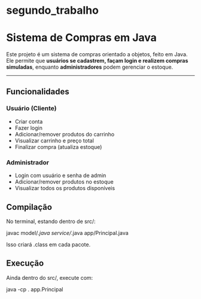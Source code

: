 # segundo_trabalho
#  Sistema de Compras em Java

Este projeto é um sistema de compras orientado a objetos, feito em Java. Ele permite que **usuários se cadastrem, façam login e realizem compras simuladas**, enquanto **administradores** podem gerenciar o estoque.

---

##  Funcionalidades

###  Usuário (Cliente)
- Criar conta
- Fazer login
- Adicionar/remover produtos do carrinho
- Visualizar carrinho e preço total
- Finalizar compra (atualiza estoque)

###  Administrador
- Login com usuário e senha de admin
- Adicionar/remover produtos no estoque
- Visualizar todos os produtos disponíveis

## Compilação
No terminal, estando dentro de src/:

javac model/*.java service/*.java app/Principal.java

Isso criará .class em cada pacote.

## Execução
Ainda dentro do src/, execute com:

java -cp . app.Principal


